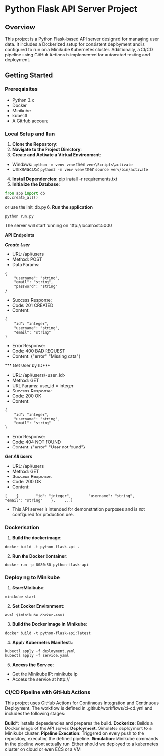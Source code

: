 # Python Flask API Server Project

## Overview

This project is a Python Flask-based API server designed for managing user data. It includes a Dockerized setup for consistent deployment and is configured to run on a Minikube Kubernetes cluster. Additionally, a CI/CD pipeline using GitHub Actions is implemented for automated testing and deployment.

## Getting Started

### Prerequisites

- Python 3.x
- Docker
- Minikube
- kubectl
- A GitHub account

### Local Setup and Run

1. **Clone the Repository**:
2. **Navigate to the Project Directory**:
3. **Create and Activate a Virtual Environment**:
- Windows: `python -m venv venv` then `venv\Scripts\activate`
- Unix/MacOS: `python3 -m venv venv` then `source venv/bin/activate`
4. **Install Dependencies**:
  pip install -r requirements.txt
5. **Initialize the Database**:
```python
from app import db
db.create_all()
```
or use the init_db.py
6. **Run the application**
```python
python run.py
```

The server will start running on http://localhost:5000

**API Endpoints**

***Create User***

- URL: /api/users
- Method: POST
- Data Params:
```
{
    "username": "string",
    "email": "string",
    "password": "string"
}
```
- Success Response:
- Code: 201 CREATED
- Content:
```
{
    "id": "integer",
    "username": "string",
    "email": "string"
}
```
- Error Response:
- Code: 400 BAD REQUEST
- Content: {"error": "Missing data"}

*** Get User by ID***

- URL: /api/users/<user_id>
- Method: GET
- URL Params: user_id = integer
- Success Response:
- Code: 200 OK
- Content:
```
{
    "id": "integer",
    "username": "string",
    "email": "string"
}
```
- Error Response:
- Code: 404 NOT FOUND
- Content: {"error": "User not found"}

***Get All Users***

- URL: /api/users
- Method: GET
- Success Response:
- Code: 200 OK
- Content:
```
[    {        "id": "integer",        "username": "string",        "email": "string"    },    ...]
```
- This API server is intended for demonstration purposes and is not configured for production use.



### Dockerisation
1. **Build the docker image**:
```
docker build -t python-flask-api .
```
2. **Run the Docker Container**:
```
docker run -p 8080:80 python-flask-api
```

### Deploying to Minikube
1. **Start Minikube**:
```
minikube start
```
2. **Set Docker Environment**:
```
eval $(minikube docker-env)
```
3. **Build the Docker Image in Minikube**:
```
docker build -t python-flask-api:latest .
```
4. **Apply Kubernetes Manifests**:
```
kubectl apply -f deployment.yaml
kubectl apply -f service.yaml
```
5. **Access the Service**:
- Get the Minikube IP: minikube ip
- Access the service at http://<minikube-ip>:<node-port>

### CI/CD Pipeline with GitHub Actions
This project uses GitHub Actions for Continuous Integration and Continuous Deployment. The workflow is defined in .github/workflows/ci-cd.yml and includes the following stages:

**Build***: Installs dependencies and prepares the build.
**Dockerize**: Builds a Docker image of the API server.
**Deployment**: Simulates deployment to a Minikube cluster.
**Pipeline Execution**: Triggered on every push to the repository, executing the defined pipeline.
**Simulation**: Minikube commands in the pipeline wont actually run. Either should we deployed to a kubernetes cluster on cloud or even ECS or a VM
